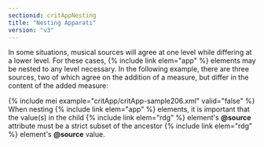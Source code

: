 ```yaml
---
sectionid: critAppNesting
title: "Nesting Apparati"
version: "v3"
---
```


In some situations, musical sources will agree at one level while differing at a lower
level.
For these cases, {% include link elem="app" %} elements may be nested to any level necessary. In
the following example, there are three sources, two of which agree on the addition
of a
measure, but differ in the content of the added measure:

{% include mei example="critApp/critApp-sample206.xml" valid="false" %}
When nesting {% include link elem="app" %} elements, it is important that the value(s) in the
child {% include link elem="rdg" %} element's **@source** attribute must be a strict subset
of the ancestor {% include link elem="rdg" %} element's **@source** value.


